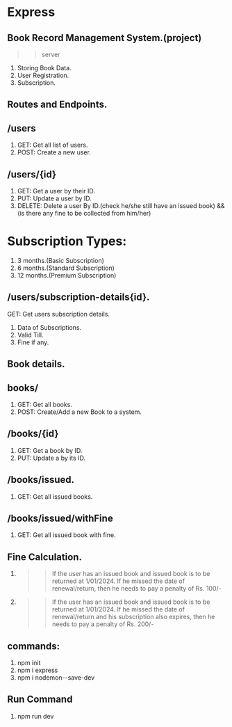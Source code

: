 # Express

## Book Record Management System.(project)
>> server
   1. Storing Book Data.
   2. User Registration.
   3. Subscription.

## Routes and  Endpoints.

## /users
1. GET: Get all list of users.
2. POST: Create a new user.

## /users/{id}
1. GET: Get a user by their ID.
2. PUT: Update a user by ID.
3. DELETE: Delete a user By ID.(check he/she still have an issued book) && (is there any fine to be collected from him/her)

# Subscription Types:
1. 3 months.(Basic Subscription)
2. 6 months.(Standard Subscription)
3. 12 months.(Premium Subscription)

## /users/subscription-details{id}.
GET: Get users subscription details.
 1.  Data of Subscriptions.
 2.  Valid Till.
 3.  Fine if any.

## Book details.

## books/
1. GET: Get all books.
2. POST: Create/Add a new Book to a system.


## /books/{id}
1. GET: Get a book by ID.
2. PUT: Update a by its ID.

## /books/issued.
1. GET: Get all issued books.

## /books/issued/withFine
1. GET: Get all issued book with fine.

## Fine Calculation.
  1. >> If the user has an issued book and issued book is to be returned at 1/01/2024.
  If he missed the date of renewal/return, then he needs to pay a penalty of Rs. 100/-

  2. >> If the user has an issued book and issued book is to be returned at 1/01/2024.
  If he missed the date of renewal/return and his subscription also expires, then he needs to pay a penalty of Rs. 200/-


## commands: 
1. npm init
2. npm i express
3. npm i nodemon--save-dev

## Run Command
1. npm run dev